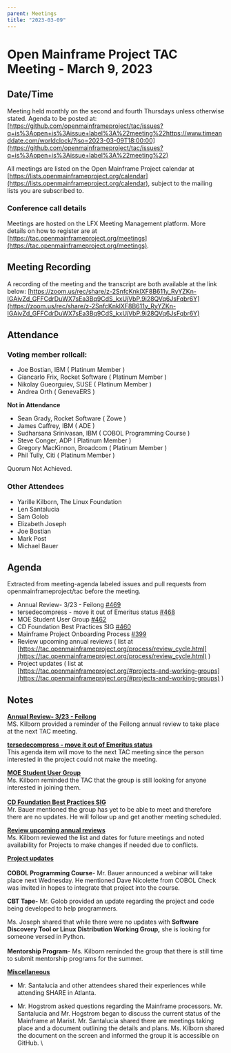 ```yaml
---
parent: Meetings
title: "2023-03-09"
---
```



# Open Mainframe Project TAC Meeting - March 9, 2023 


## Date/Time 
Meeting held monthly on the second and fourth Thursdays unless otherwise stated. Agenda to be posted at: [https://github.com/openmainframeproject/tac/issues?q=is%3Aopen+is%3Aissue+label%3A%22meeting%22https://www.timeanddate.com/worldclock/?iso=2023-03-09T18:00:00](https://github.com/openmainframeproject/tac/issues?q=is%3Aopen+is%3Aissue+label%3A%22meeting%22)

All meetings are listed on the Open Mainframe Project calendar at [https://lists.openmainframeproject.org/calendar](https://lists.openmainframeproject.org/calendar), subject to the mailing lists you are subscribed to.


### Conference call details 
Meetings are hosted on the LFX Meeting Management platform. More details on how to register are at [https://tac.openmainframeproject.org/meetings](https://tac.openmainframeproject.org/meetings).


## Meeting Recording

A recording of the meeting and the transcript are both available at the link below: 
[https://zoom.us/rec/share/z-2SnfcKnklXF8B611y_RyYZKn-IGAivZd_GFFCdrDuWX7sEa3Bq9CdS_kxUjVbP.9i28QVq6JsFqbr6Y](https://zoom.us/rec/share/z-2SnfcKnklXF8B611y_RyYZKn-IGAivZd_GFFCdrDuWX7sEa3Bq9CdS_kxUjVbP.9i28QVq6JsFqbr6Y)


## Attendance


### Voting member rollcall:



* Joe Bostian, IBM ( Platinum Member )
* Giancarlo Frix, Rocket Software ( Platinum Member )
* Nikolay Gueorguiev, SUSE ( Platinum Member )
* Andrea Orth ( GenevaERS )

 
 
**Not in Attendance** 




* Sean Grady, Rocket Software ( Zowe )
* James Caffrey, IBM ( ADE )
* Sudharsana Srinivasan, IBM ( COBOL Programming Course )
* Steve Conger, ADP ( Platinum Member )
* Gregory MacKinnon, Broadcom ( Platinum Member )
* Phil Tully, Citi ( Platinum Member )

Quorum Not Achieved.


### Other Attendees 




* Yarille Kilborn, The Linux Foundation
* Len Santalucia
* Sam Golob
* Elizabeth Joseph
* Joe Bostian
* Mark Post
* Michael Bauer 



## **Agenda**

Extracted from meeting-agenda labeled issues and pull requests from openmainframeproject/tac before the meeting.



* Annual Review- 3/23 - Feilong [#469](https://github.com/openmainframeproject/tac/issues/469)
* tersedecompress - move it out of Emeritus status [#468](https://github.com/openmainframeproject/tac/issues/468)
* MOE Student User Group [#462](https://github.com/openmainframeproject/tac/issues/462)
* CD Foundation Best Practices SIG [#460](https://github.com/openmainframeproject/tac/issues/460)
* Mainframe Project Onboarding Process [#399](https://github.com/openmainframeproject/tac/issues/399)
* Review upcoming annual reviews ( list at [https://tac.openmainframeproject.org/process/review_cycle.html](https://tac.openmainframeproject.org/process/review_cycle.html) )
* Project updates ( list at [https://tac.openmainframeproject.org/#projects-and-working-groups](https://tac.openmainframeproject.org/#projects-and-working-groups) )


## Notes 
<span style="text-decoration:underline;">**Annual Review- 3/23 - Feilong** </span> \
MS. Kilborn provided a reminder of the Feilong annual review to take place at the next TAC meeting.

<span style="text-decoration:underline;"> **tersedecompress - move it out of Emeritus status** </span>  
This agenda item will move to the next TAC meeting since the person interested in the project could not make the meeting. 
 
<span style="text-decoration:underline;"> **MOE Student User Group** </span> \
Ms. Kilborn reminded the TAC that the group is still looking for anyone interested in joining them. \
 \
<span style="text-decoration:underline;"> **CD Foundation Best Practices SIG** </span> \
Mr. Bauer mentioned the group has yet to be able to meet and therefore there are no updates. He will follow up and get another meeting scheduled. 

<span style="text-decoration:underline;"> **Review upcoming annual reviews** </span> \
Ms. Kilborn reviewed the list and dates for future meetings and noted availability for Projects to make changes if needed due to conflicts.

<span style="text-decoration:underline;"> **Project updates** </span> \
 \
**COBOL Programming Course**- Mr. Bauer announced a webinar will take place next Wednesday. He mentioned Dave Nicolette from COBOL Check was invited in hopes to integrate that project into the course. 


**CBT Tape-** Mr. Golob provided an update regarding the project and code being developed to help programmers.  
 
Ms. Joseph shared that while there were no updates with **Software Discovery Tool or Linux Distribution Working Group,** she is looking for someone versed in Python. \
 \
**Mentorship Program**- Ms. Kilborn reminded the group that there is still time to submit mentorship programs for the summer. 


<span style="text-decoration:underline;"> **Miscellaneous** </span> 
- Mr. Santalucia and other attendees shared their experiences while attending SHARE in Atlanta.

- Mr. Hogstrom asked questions regarding the Mainframe processors. Mr. Santalucia and Mr. Hogstrom began to discuss the current status of the Mainframe at Marist. Mr. Santalucia shared there are meetings taking place and a document outlining the details and plans. Ms. Kilborn shared the document on the screen and informed the group it is accessible on GitHub. \
 
